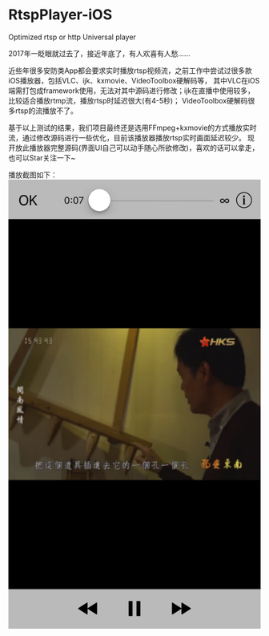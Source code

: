 # RtspPlayer-iOS
Optimized  rtsp or http Universal player


2017年一眨眼就过去了，接近年底了，有人欢喜有人愁......

近些年很多安防类App都会要求实时播放rtsp视频流，之前工作中尝试过很多款iOS播放器，包括VLC、ijk、kxmovie、VideoToolbox硬解码等，
其中VLC在iOS端需打包成framework使用，无法对其中源码进行修改；ijk在直播中使用较多，比较适合播放rtmp流，播放rtsp时延迟很大(有4-5秒)；
VideoToolbox硬解码很多rtsp的流播放不了。

基于以上测试的结果，我们项目最终还是选用FFmpeg+kxmovie的方式播放实时流，通过修改源码进行一些优化，目前该播放器播放rtsp实时画面延迟较少。
现开放此播放器完整源码(界面UI自己可以动手随心所欲修改)，喜欢的话可以拿走，也可以Star关注一下~


播放截图如下：
![](https://raw.githubusercontent.com/stevenwuzheng/RtspPlayer-iOS/master/ScreenShot123.png)
